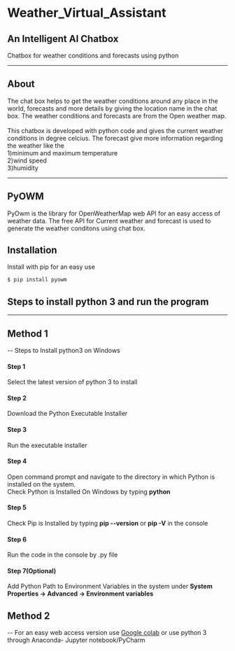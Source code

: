 # Weather_Virtual_Assistant 
## An Intelligent AI Chatbox 
Chatbox for weather conditions and forecasts using python

-------------

## About 

The chat box helps to get the weather conditions around any place in the world, forecasts and more details by giving the location name in the chat box. The weather conditions and forecasts are from the Open weather map. <br/>
<br/>
This chatbox is developed with python code and gives the current weather conditions in degree celcius. The forecast give more information regarding the weather like the <br/>
   1)minimum and maximum temperature <br/>
   2)wind speed <br/>
   3)humidity <br/>
   
-------------   
 ## PyOWM
PyOwm is the library for OpenWeatherMap web API for an easy access of weather data. The free API for Current weather and forecast is used to generate the weather conditons using chat box.
## Installation 
Install with pip for an easy use

```python
$ pip install pyowm
```

   
## Steps to install python 3 and run the program
-------------
## Method 1

-- Steps to Install python3 on Windows <br/>
#### Step 1
Select the latest version of python 3 to install
#### Step 2
Download the Python Executable Installer
#### Step 3
Run the executable installer
#### Step 4
Open command prompt and navigate to the directory in which Python is installed on the system. <br/>
Check Python is Installed On Windows by typing **python**
#### Step 5
Check Pip is Installed by typing **pip --version** or **pip -V** in the console
#### Step 6
Run the code in the console by .py file
#### Step 7(Optional)
Add Python Path to Environment Variables in the system under **System Properties -> Advanced -> Environment variables**

## Method 2

-- For an easy web access version use [Google colab](https://colab.research.google.com/drive/1WgdLpkqNBf3AB8LPUxpMkErVnv2yLAiA?usp=sharing) 
or use python 3 through Anaconda- Jupyter notebook/PyCharm
